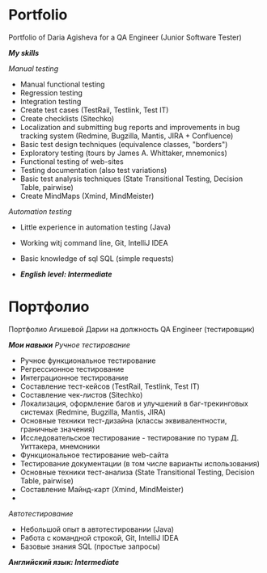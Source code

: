 # Portfolio

Portfolio of Daria Agisheva for a QA Engineer (Junior Software Tester)

_**My skills**_

_Manual testing_
- Manual functional testing
- Regression testing
- Integration testing
- Create test cases (TestRail, Testlink, Test IT)
- Create checklists (Sitechko)
- Localization and submitting bug reports and improvements in bug tracking system (Redmine, Bugzilla, Mantis, JIRA + Confluence)
- Basic test design techniques (equivalence classes, "borders")
- Exploratory testing (tours by James A. Whittaker, mnemonics)
- Functional testing of web-sites
- Testing documentation (also test variations)
- Basic test analysis techniques (State Transitional Testing, Decision Table, pairwise)
- Create MindMaps (Xmind, MindMeister)

_Automation testing_
- Little experience in automation testing (Java)
- Working witj command line, Git, IntelliJ IDEA
- Basic knowledge of sql SQL (simple requests)


- _**English level: Intermediate**_


# Портфолио
Портфолио Агишевой Дарии на должность QA Engineer (тестировщик)

_**Мои навыки**_
_Ручное тестирование_
- Ручное функциональное тестирование
- Регрессионное тестирование
- Интеграционное тестирование
- Составление тест-кейсов (TestRail, Testlink, Test IT)
- Составление чек-листов (Sitechko)
- Локализация, оформление багов и улучшений в баг-трекинговых системах (Redmine, Bugzilla, Mantis, JIRA)
- Основные техники тест-дизайна (классы эквивалентности, граничные значения)
- Исследовательское тестирование - тестирование по турам Д. Уиттакера, мнемоники
- Функциональное тестирование web-сайта
- Тестирование документации (в том числе варианты использования)
- Основные техники тест-анализа (State Transitional Testing, Decision Table, pairwise)
- Составление Майнд-карт (Xmind, MindMeister)
- 
_Автотестирование_
- Небольшой опыт в автотестировании (Java)
- Работа с командной строкой, Git, IntelliJ IDEA
- Базовые знания SQL (простые запросы)

_**Английский язык: Intermediate**_
